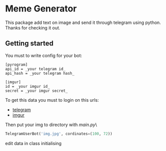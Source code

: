# Meme Generator

This package add text on image and send it through telegram using python.\
Thanks for checking it out.

## Getting started

You must to write config for your bot:
```
[pyrogram]
api_id = _your telegram id_
api_hash = _your telegram hash_

[imgur]
id = _your imgur id_
secret = _your imgur secret_
```

To get this data you must to login on this urls:
 - [telegram](https://my.telegram.org/auth)
 - [imgur](https://api.imgur.com/oauth2/addclient)

Then put your img to directory with _main.py_\
```python
TelegramUserBot('img.jpg', cordinates=(100, 72))
```
edit data in class initialising 
